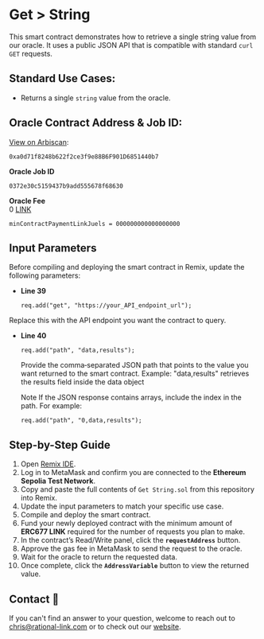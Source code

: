 # Get > String
This smart contract demonstrates how to retrieve a single string value from our oracle. It uses a public JSON API that is compatible with standard `curl GET` requests.

## Standard Use Cases:
- Returns a single `string` value from the oracle.

## Oracle Contract Address & Job ID:
[View on Arbiscan](https://sepolia.arbiscan.io/address/0xa0d71f8248b622f2ce3f9e88B6F901D6851440b7): 
```
0xa0d71f8248b622f2ce3f9e88B6F901D6851440b7
```

**Oracle Job ID**  
```
0372e30c5159437b9add555678f68630
```

**Oracle Fee**   
0 [LINK](https://sepolia.arbiscan.io/token/0xb1D4538B4571d411F07960EF2838Ce337FE1E80E)
```
minContractPaymentLinkJuels = 000000000000000000
```


## Input Parameters

Before compiling and deploying the smart contract in Remix, update the following parameters:

- **Line 39**  
  ```solidity
  req.add("get", "https://your_API_endpoint_url");
  ```
Replace this with the API endpoint you want the contract to query.

- **Line 40**  
  ```solidity
  req.add("path", "data,results");
  ``` 
  Provide the comma‑separated JSON path that points to the value you want returned to the smart contract.
  Example: "data,results" retrieves the results field inside the data object

  Note
  If the JSON response contains arrays, include the index in the path.
  For example:
    ```solidity
    req.add("path", "0,data,results");
    ```



## Step-by-Step Guide

1. Open [Remix IDE](https://remix.ethereum.org/).  
2. Log in to MetaMask and confirm you are connected to the **Ethereum Sepolia Test Network**.  
3. Copy and paste the full contents of `Get String.sol` from this repository into Remix.  
4. Update the input parameters to match your specific use case.  
5. Compile and deploy the smart contract.  
6. Fund your newly deployed contract with the minimum amount of **ERC677 LINK** required for the number of requests you plan to make.  
7. In the contract’s Read/Write panel, click the **`requestAddress`** button.  
8. Approve the gas fee in MetaMask to send the request to the oracle.  
9. Wait for the oracle to return the requested data.  
10. Once complete, click the **`AddressVariable`** button to view the returned value.  

## Contact :email:
If you can't find an answer to your question, welcome to reach out to chris@rational-link.com or to check out our [website](https://www.rational-link.com).



